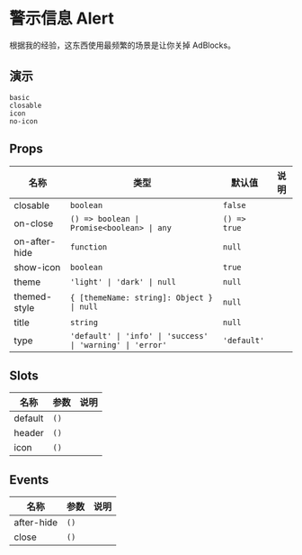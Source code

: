# 警示信息 Alert
根据我的经验，这东西使用最频繁的场景是让你关掉 AdBlocks。
## 演示
```demo
basic
closable
icon
no-icon
```
## Props
|名称|类型|默认值|说明|
|-|-|-|-|
|closable|`boolean`|`false`||
|on-close|`() => boolean \| Promise<boolean> \| any`|`() => true`||
|on-after-hide|`function`|`null`||
|show-icon|`boolean`|`true`||
|theme|`'light' \| 'dark' \| null`|`null`||
|themed-style|`{ [themeName: string]: Object } \| null`|`null`||
|title|`string`|`null`||
|type|`'default' \| 'info' \| 'success' \| 'warning' \| 'error'`|`'default'`||


## Slots
|名称|参数|说明|
|-|-|-|
|default|`()`||
|header|`()`||
|icon|`()`||

## Events
|名称|参数|说明|
|-|-|-|
|after-hide|`()`||
|close|`()`||